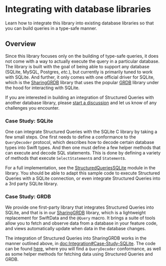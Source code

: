 # Integrating with database libraries

Learn how to integrate this library into existing database libraries so that you can build queries
in a type-safe manner.

## Overview

Since this library focuses only on the building of type-safe queries, it does not come with a way to
actually execute the query in a particular database. The library is built with the goal of being
able to support any database (SQLite, MySQL, Postgres, _etc._), but currently is primarily tuned to
work with SQLite. And further, it only comes with one official driver for SQLite, which is the
[SharingGRDB][sharing-grdb-gh] library that uses the popular [GRDB][grdb-gh] library under the hood
for interacting with SQLite.

If you are interested in building an integration of Structured Queries with another database
library, please [start a discussion][sq-discussions] and let us know of any challenges you
encounter.

[sharing-grdb-gh]: http://github.com/pointfreeco/sharing-grdb 
[grdb-gh]: http://github.com/groue/GRDB.swift
[sq-discussions]: http://github.com/pointfreeco/swift-structured-queries/discussions/new/choose

### Case Study: SQLite

One can integrate Structured Queries with the SQLite C library by taking a few small steps. One
first needs to define a conformance to the ``QueryDecoder`` protocol, which describes how to decode
certain database types into Swift types. And then one must define a few helper methods that can
execute and decode SQL statements. This is done by defining a variety of methods that execute
``SelectStatement``s and ``Statement``s.

For a full implementation, see the [StructuredQueriesSQLite][sq-sqlite] module in the library. You
should be able to adapt this sample code to execute Structured Queries with a SQLite connection, or
even integrate Structured Queries into a 3rd party SQLite library.

[sq-sqlite]: https://github.com/pointfreeco/swift-structured-queries/tree/main/Sources/StructuredQueriesSQLite

### Case Study: GRDB

We provide one first-party library that integrates Structured Queries into SQLite, and that is in
our [SharingGRDB][sharing-grdb-gh] library, which is a lightweight replacement for SwiftData and
the `@Query` macro. It brings a suite of tools allow you to fetch and observe data from a database
in your feature code, and views automatically update when data in the database changes.

The integration of Structured Queries into SharingGRDB works in the manner outlined above, in
<doc:Integration#Case-Study-SQLite>. The code can be found [here][sq-sharing-grdb], where you will
find a ``QueryDecoder`` conformance, as well as some helper methods for fetching data using
Structured Queries and GRDB.

[sharing-grdb-gh]: http://github.com/pointfreeco/sharing-grdb 
[sq-sharing-grdb]: https://github.com/pointfreeco/sharing-grdb/tree/main/Sources/StructuredQueriesGRDBCore
